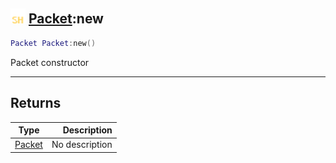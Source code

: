 ## <img src="../../.gitbook/assets/shared.png" width="24" height=24 /> [Packet](https://iaswiki.rawr.dev/readme/packet):new

```lua
Packet Packet:new()
```

Packet constructor

------
## Returns

| Type   | Description |
| ------ | ----------: |
| [Packet](https://iaswiki.rawr.dev/readme/packet) | No description |

